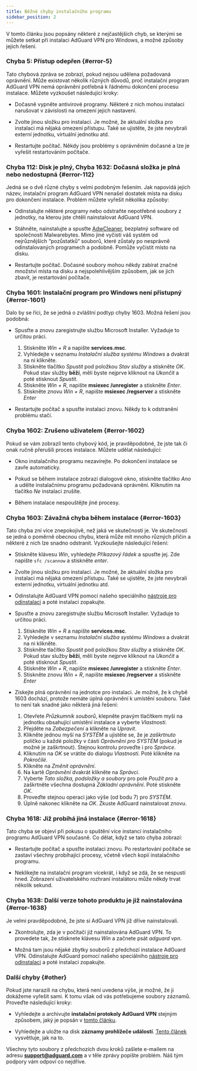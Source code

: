 ```yaml
---
title: Běžné chyby instalačního programu
sidebar_position: 2
---
```


V tomto článku jsou popsány některé z nejčastějších chyb, se kterými se můžete setkat při instalaci AdGuard VPN pro Windows, a možné způsoby jejich řešení.

### Chyba 5: Přístup odepřen {#error-5}

Tato chybová zpráva se zobrazí, pokud nejsou udělena požadovaná oprávnění. Může existovat několik různých důvodů, proč instalační program AdGuard VPN nemá oprávnění potřebná k řádnému dokončení procesu instalace. Můžete vyzkoušet následující kroky:

- Dočasně vypněte antivirové programy. Některé z nich mohou instalaci narušovat v závislosti na omezení jejich nastavení.

- Zvolte jinou složku pro instalaci. Je možné, že aktuální složka pro instalaci má nějaká omezení přístupu. Také se ujistěte, že jste nevybrali externí jednotku, virtuální jednotku atd.

- Restartujte počítač. Někdy jsou problémy s oprávněním dočasné a lze je vyřešit restartováním počítače.

### Chyba 112: Disk je plný, Chyba 1632: Dočasná složka je plná nebo nedostupná {#error-112}

Jedná se o dvě různé chyby s velmi podobným řešením. Jak napovídá jejich název, instalační program AdGuard VPN nenašel dostatek místa na disku pro dokončení instalace. Problém můžete vyřešit několika způsoby:

- Odinstalujte některé programy nebo odstraňte nepotřebné soubory z jednotky, na kterou jste chtěli nainstalovat AdGuard VPN.

- Stáhněte, nainstalujte a spusťte [AdwCleaner](http://www.bleepingcomputer.com/download/adwcleaner/), bezplatný software od společnosti Malwarebytes. Mimo jiné vyčistí váš systém od nejrůznějších “pozůstatků“ souborů, které zůstaly po nesprávně odinstalovaných programech a podobně. Pomůže vyčistit místo na disku.

- Restartujte počítač. Dočasné soubory mohou někdy zabírat značné množství místa na disku a nejspolehlivějším způsobem, jak se jich zbavit, je restartování počítače.

### Chyba 1601: Instalační program pro Windows není přístupný {#error-1601}

Dalo by se říci, že se jedná o zvláštní podtyp chyby 1603. Možná řešení jsou podobná:

- Spusťte a znovu zaregistrujte službu Microsoft Installer. Vyžaduje to určitou práci.

    1. Stiskněte *Win + R* a napište **services.msc**.
    1. Vyhledejte v seznamu *Instalační služba systému Windows* a dvakrát na ni klikněte.
    1. Stiskněte tlačítko *Spustit* pod položkou *Stav služby* a stiskněte *OK*. Pokud stav služby **běží**, měli byste nejprve kliknout na *Ukončit* a poté stisknout *Spustit*.
    1. Stiskněte *Win + R*, napište **msiexec /unregister** a stiskněte *Enter*.
    1. Stiskněte znovu *Win + R*, napište **msiexec /regserver** a stiskněte *Enter*

- Restartujte počítač a spusťte instalaci znovu. Někdy to k odstranění problému stačí.

### Chyba 1602: Zrušeno uživatelem {#error-1602}

Pokud se vám zobrazil tento chybový kód, je pravděpodobné, že jste tak či onak ručně přerušili proces instalace. Můžete udělat následující:

- Okno instalačního programu nezavírejte. Po dokončení instalace se zavře automaticky.

- Pokud se během instalace zobrazí dialogové okno, stiskněte tlačítko *Ano* a udělte instalačnímu programu požadovaná oprávnění. Kliknutím na tlačítko *Ne* instalaci zrušíte.

- Během instalace nespouštějte jiné procesy.

### Chyba 1603: Závažná chyba během instalace {#error-1603}

Tato chyba zní více znepokojivě, než jaká ve skutečnosti je. Ve skutečnosti se jedná o poměrně obecnou chybu, která může mít mnoho různých příčin a některé z nich lze snadno odstranit. Vyzkoušejte následující řešení:

- Stiskněte klávesu *Win*, vyhledejte *Příkazový řádek* a spusťte jej. Zde napište `sfc /scannow` a stiskněte *enter*.

- Zvolte jinou složku pro instalaci. Je možné, že aktuální složka pro instalaci má nějaká omezení přístupu. Také se ujistěte, že jste nevybrali externí jednotku, virtuální jednotku atd.

- Odinstalujte AdGuard VPN pomocí našeho speciálního [nástroje pro odinstalaci](/adguard-vpn-for-windows/installation#advanced) a poté instalaci zopakujte.

- Spusťte a znovu zaregistrujte službu Microsoft Installer. Vyžaduje to určitou práci.

    1. Stiskněte *Win + R* a napište **services.msc**.
    1. Vyhledejte v seznamu *Instalační služba systému Windows* a dvakrát na ni klikněte.
    1. Stiskněte tlačítko *Spustit* pod položkou *Stav služby* a stiskněte *OK*. Pokud stav služby **běží**, měli byste nejprve kliknout na *Ukončit* a poté stisknout *Spustit*.
    1. Stiskněte *Win + R*, napište **msiexec /unregister** a stiskněte *Enter*.
    1. Stiskněte znovu *Win + R*, napište **msiexec /regserver** a stiskněte *Enter*

- Získejte plná oprávnění na jednotce pro instalaci. Je možné, že k chybě 1603 dochází, protože nemáte úplná oprávnění k umístění souboru. Také to není tak snadné jako některá jiná řešení:

    1. Otevřete *Průzkumník souborů*, klepněte pravým tlačítkem myši na jednotku obsahující umístění instalace a vyberte *Vlastnosti*.
    1. Přejděte na *Zabezpečení* a klikněte na *Upravit*.
    1. Klikněte jednou myší na *SYSTÉM* a ujistěte se, že je *zaškrtnuto* políčko u každé položky v části *Oprávnění pro SYSTÉM* (pokud je možné je zaškrtnout). Stejnou kontrolu proveďte i pro *Správce*.
    1. Kliknutím na *OK* se vrátíte do dialogu *Vlastnosti*. Poté klikněte na *Pokročilé*.
    1. Klikněte na *Změnit oprávnění*.
    1. Na kartě *Oprávnění* dvakrát klikněte na *Správci*.
    1. Vyberte *Tato složka, podsložky a soubory* pro pole *Použít pro* a zaškrtněte všechna dostupná *Základní oprávnění*. Poté stiskněte *OK*.
    1. Proveďte stejnou operaci jako výše (od bodu 7) pro *SYSTÉM*.
    1. Úplně nakonec klikněte na *OK*. Zkuste AdGuard nainstalovat znovu.

### Chyba 1618: Již probíhá jiná instalace {#error-1618}

Tato chyba se objeví při pokusu o spuštění více instancí instalačního programu AdGuard VPN současně. Co dělat, když se tato chyba zobrazí:

- Restartujte počítač a spusťte instalaci znovu. Po restartování počítače se zastaví všechny probíhající procesy, včetně všech kopií instalačního programu.

- Neklikejte na instalační program vícekrát, i když se zdá, že se nespustí hned. Zobrazení uživatelského rozhraní instalátoru může někdy trvat několik sekund.

### Chyba 1638: Další verze tohoto produktu je již nainstalována {#error-1638}

Je velmi pravděpodobné, že jste si AdGuard VPN již dříve nainstalovali.

- Zkontrolujte, zda je v počítači již nainstalována AdGuard VPN. To provedete tak, že stisknete klávesu *Win* a začnete psát *adguard vpn*.

- Možná tam jsou nějaké zbytky souborů z předchozí instalace AdGuard VPN. Odinstalujte AdGuard pomocí našeho speciálního [nástroje pro odinstalaci](/adguard-vpn-for-windows/installation#advanced) a poté instalaci zopakujte.

### Další chyby {#other}

Pokud jste narazili na chybu, která není uvedena výše, je možné, že ji dokážeme vyřešit sami. K tomu však od vás potřebujeme soubory záznamů. Proveďte následující kroky:

- Vyhledejte a archivujte **instalační protokoly AdGuard VPN** stejným způsobem, jaký je popsán v [tomto článku](https://adguard.com/kb/adguard-for-windows/solving-problems/installation-logs/).

- Vyhledejte a uložte na disk **záznamy prohlížeče událostí**. [Tento článek](https://adguard.com/kb/adguard-for-windows/solving-problems/system-logs/) vysvětluje, jak na to.

Všechny tyto soubory z předchozích dvou kroků zašlete e-mailem na adresu **support@adguard.com** a v těle zprávy popište problém. Náš tým podpory vám odpoví co nejdříve.
